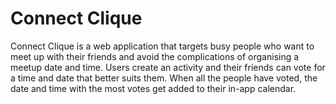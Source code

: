 # Connect Clique

Connect Clique is a web application that targets busy people who want to meet up with their friends and avoid the complications of organising a meetup date and time. Users create an activity and their friends can vote for a time and date that better suits them. When all the people have voted, the date and time with the most votes get added to their in-app calendar. 
